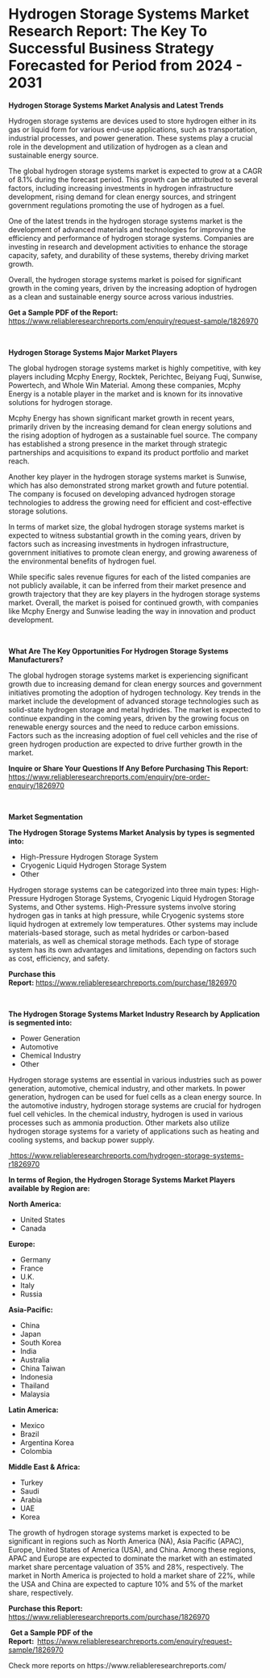 <p><h1>Hydrogen Storage Systems Market Research Report: The Key To Successful Business Strategy Forecasted for Period from 2024 - 2031</h1></p><p><strong>Hydrogen Storage Systems Market Analysis and Latest Trends</strong></p>
<p><p>Hydrogen storage systems are devices used to store hydrogen either in its gas or liquid form for various end-use applications, such as transportation, industrial processes, and power generation. These systems play a crucial role in the development and utilization of hydrogen as a clean and sustainable energy source.</p><p>The global hydrogen storage systems market is expected to grow at a CAGR of 8.1% during the forecast period. This growth can be attributed to several factors, including increasing investments in hydrogen infrastructure development, rising demand for clean energy sources, and stringent government regulations promoting the use of hydrogen as a fuel.</p><p>One of the latest trends in the hydrogen storage systems market is the development of advanced materials and technologies for improving the efficiency and performance of hydrogen storage systems. Companies are investing in research and development activities to enhance the storage capacity, safety, and durability of these systems, thereby driving market growth.</p><p>Overall, the hydrogen storage systems market is poised for significant growth in the coming years, driven by the increasing adoption of hydrogen as a clean and sustainable energy source across various industries.</p></p>
<p><strong>Get a Sample PDF of the Report:&nbsp;</strong> <a href="https://www.reliableresearchreports.com/enquiry/request-sample/1826970">https://www.reliableresearchreports.com/enquiry/request-sample/1826970</a></p>
<p>&nbsp;</p>
<p><strong>Hydrogen Storage Systems Major Market Players</strong></p>
<p><p>The global hydrogen storage systems market is highly competitive, with key players including Mcphy Energy, Rocktek, Perichtec, Beiyang Fuqi, Sunwise, Powertech, and Whole Win Material. Among these companies, Mcphy Energy is a notable player in the market and is known for its innovative solutions for hydrogen storage.</p><p>Mcphy Energy has shown significant market growth in recent years, primarily driven by the increasing demand for clean energy solutions and the rising adoption of hydrogen as a sustainable fuel source. The company has established a strong presence in the market through strategic partnerships and acquisitions to expand its product portfolio and market reach.</p><p>Another key player in the hydrogen storage systems market is Sunwise, which has also demonstrated strong market growth and future potential. The company is focused on developing advanced hydrogen storage technologies to address the growing need for efficient and cost-effective storage solutions.</p><p>In terms of market size, the global hydrogen storage systems market is expected to witness substantial growth in the coming years, driven by factors such as increasing investments in hydrogen infrastructure, government initiatives to promote clean energy, and growing awareness of the environmental benefits of hydrogen fuel.</p><p>While specific sales revenue figures for each of the listed companies are not publicly available, it can be inferred from their market presence and growth trajectory that they are key players in the hydrogen storage systems market. Overall, the market is poised for continued growth, with companies like Mcphy Energy and Sunwise leading the way in innovation and product development.</p></p>
<p>&nbsp;</p>
<p><strong>What Are The Key Opportunities For Hydrogen Storage Systems Manufacturers?</strong></p>
<p><p>The global hydrogen storage systems market is experiencing significant growth due to increasing demand for clean energy sources and government initiatives promoting the adoption of hydrogen technology. Key trends in the market include the development of advanced storage technologies such as solid-state hydrogen storage and metal hydrides. The market is expected to continue expanding in the coming years, driven by the growing focus on renewable energy sources and the need to reduce carbon emissions. Factors such as the increasing adoption of fuel cell vehicles and the rise of green hydrogen production are expected to drive further growth in the market.</p></p>
<p><strong>Inquire or Share Your Questions If Any Before Purchasing This Report:</strong> <a href="https://www.reliableresearchreports.com/enquiry/pre-order-enquiry/1826970">https://www.reliableresearchreports.com/enquiry/pre-order-enquiry/1826970</a></p>
<p>&nbsp;</p>
<p><strong>Market Segmentation</strong></p>
<p><strong>The Hydrogen Storage Systems Market Analysis by types is segmented into:</strong></p>
<p><ul><li>High-Pressure Hydrogen Storage System</li><li>Cryogenic Liquid Hydrogen Storage System</li><li>Other</li></ul></p>
<p><p>Hydrogen storage systems can be categorized into three main types: High-Pressure Hydrogen Storage Systems, Cryogenic Liquid Hydrogen Storage Systems, and Other systems. High-Pressure systems involve storing hydrogen gas in tanks at high pressure, while Cryogenic systems store liquid hydrogen at extremely low temperatures. Other systems may include materials-based storage, such as metal hydrides or carbon-based materials, as well as chemical storage methods. Each type of storage system has its own advantages and limitations, depending on factors such as cost, efficiency, and safety.</p></p>
<p><strong>Purchase this Report:&nbsp;</strong><a href="https://www.reliableresearchreports.com/purchase/1826970">https://www.reliableresearchreports.com/purchase/1826970</a></p>
<p>&nbsp;</p>
<p><strong>The Hydrogen Storage Systems Market Industry Research by Application is segmented into:</strong></p>
<p><ul><li>Power Generation</li><li>Automotive</li><li>Chemical Industry</li><li>Other</li></ul></p>
<p><p>Hydrogen storage systems are essential in various industries such as power generation, automotive, chemical industry, and other markets. In power generation, hydrogen can be used for fuel cells as a clean energy source. In the automotive industry, hydrogen storage systems are crucial for hydrogen fuel cell vehicles. In the chemical industry, hydrogen is used in various processes such as ammonia production. Other markets also utilize hydrogen storage systems for a variety of applications such as heating and cooling systems, and backup power supply.</p></p>
<p><a href="https://www.reliableresearchreports.com/hydrogen-storage-systems-r1826970">&nbsp;https://www.reliableresearchreports.com/hydrogen-storage-systems-r1826970</a></p>
<p><strong>In terms of Region, the Hydrogen Storage Systems Market Players available by Region are:</strong></p>
<p>
    <p> <strong> North America: </strong>
        <ul>
            <li>United States</li>
            <li>Canada</li>
        </ul>
        </p> 
    <p> <strong> Europe: </strong>
        <ul>
            <li>Germany</li>
            <li>France</li>
            <li>U.K.</li>
            <li>Italy</li>
            <li>Russia</li>
        </ul>
        </p> 
    <p> <strong> Asia-Pacific: </strong>
        <ul>
            <li>China</li>
            <li>Japan</li>
            <li>South Korea</li>
            <li>India</li>
            <li>Australia</li>
            <li>China Taiwan</li>
            <li>Indonesia</li>
            <li>Thailand</li>
            <li>Malaysia</li>
        </ul>
        </p> 
    <p> <strong> Latin America: </strong>
        <ul>
            <li>Mexico</li>
            <li>Brazil</li>
            <li>Argentina Korea</li>
            <li>Colombia</li>
        </ul>
        </p> 
    <p> <strong> Middle East & Africa: </strong>
        <ul>
            <li>Turkey</li>
            <li>Saudi</li>
            <li>Arabia</li>
            <li>UAE</li>
            <li>Korea</li>
        </ul>
    </p>
    </p>
<p><p>The growth of hydrogen storage systems market is expected to be significant in regions such as North America (NA), Asia Pacific (APAC), Europe, United States of America (USA), and China. Among these regions, APAC and Europe are expected to dominate the market with an estimated market share percentage valuation of 35% and 28%, respectively. The market in North America is projected to hold a market share of 22%, while the USA and China are expected to capture 10% and 5% of the market share, respectively.</p></p>
<p><strong>Purchase this Report: </strong><a href="https://www.reliableresearchreports.com/purchase/1826970">https://www.reliableresearchreports.com/purchase/1826970</a></p>
<p>&nbsp;<strong>Get a Sample PDF of the Report:&nbsp;&nbsp;</strong><a href="https://www.reliableresearchreports.com/enquiry/request-sample/1826970">https://www.reliableresearchreports.com/enquiry/request-sample/1826970</a></p>
<p><strong></strong></p>
<p>Check more reports on https://www.reliableresearchreports.com/</p>
